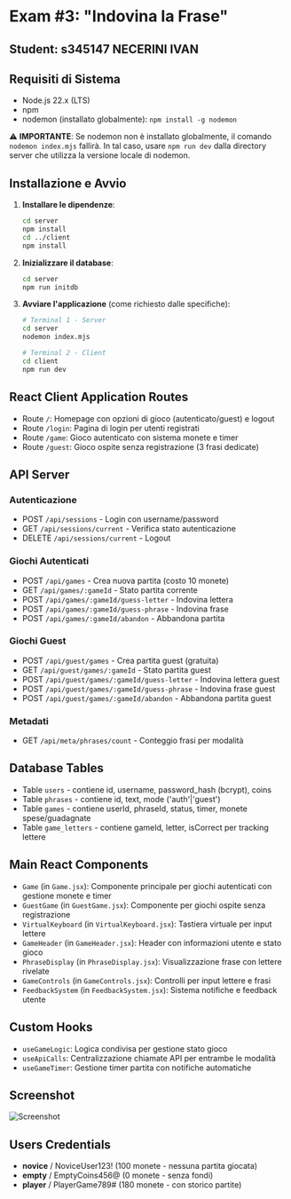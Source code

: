 # Exam #3: "Indovina la Frase"
## Student: s345147 NECERINI IVAN 

## Requisiti di Sistema

- Node.js 22.x (LTS)
- npm
- nodemon (installato globalmente): `npm install -g nodemon`

⚠️ **IMPORTANTE**: Se nodemon non è installato globalmente, il comando `nodemon index.mjs` fallirà. In tal caso, usare `npm run dev` dalla directory server che utilizza la versione locale di nodemon.

## Installazione e Avvio

1. **Installare le dipendenze**:
   ```bash
   cd server
   npm install
   cd ../client  
   npm install
   ```

2. **Inizializzare il database**:
   ```bash
   cd server
   npm run initdb
   ```

3. **Avviare l'applicazione** (come richiesto dalle specifiche):
   ```bash
   # Terminal 1 - Server
   cd server
   nodemon index.mjs
   
   # Terminal 2 - Client  
   cd client
   npm run dev
   ```

## React Client Application Routes

- Route `/`: Homepage con opzioni di gioco (autenticato/guest) e logout
- Route `/login`: Pagina di login per utenti registrati
- Route `/game`: Gioco autenticato con sistema monete e timer
- Route `/guest`: Gioco ospite senza registrazione (3 frasi dedicate)

## API Server

### Autenticazione
- POST `/api/sessions` - Login con username/password
- GET `/api/sessions/current` - Verifica stato autenticazione
- DELETE `/api/sessions/current` - Logout

### Giochi Autenticati  
- POST `/api/games` - Crea nuova partita (costo 10 monete)
- GET `/api/games/:gameId` - Stato partita corrente
- POST `/api/games/:gameId/guess-letter` - Indovina lettera
- POST `/api/games/:gameId/guess-phrase` - Indovina frase
- POST `/api/games/:gameId/abandon` - Abbandona partita

### Giochi Guest
- POST `/api/guest/games` - Crea partita guest (gratuita)
- GET `/api/guest/games/:gameId` - Stato partita guest
- POST `/api/guest/games/:gameId/guess-letter` - Indovina lettera guest
- POST `/api/guest/games/:gameId/guess-phrase` - Indovina frase guest
- POST `/api/guest/games/:gameId/abandon` - Abbandona partita guest

### Metadati
- GET `/api/meta/phrases/count` - Conteggio frasi per modalità

## Database Tables

- Table `users` - contiene id, username, password_hash (bcrypt), coins
- Table `phrases` - contiene id, text, mode ('auth'|'guest')
- Table `games` - contiene userId, phraseId, status, timer, monete spese/guadagnate
- Table `game_letters` - contiene gameId, letter, isCorrect per tracking lettere

## Main React Components

- `Game` (in `Game.jsx`): Componente principale per giochi autenticati con gestione monete e timer
- `GuestGame` (in `GuestGame.jsx`): Componente per giochi ospite senza registrazione
- `VirtualKeyboard` (in `VirtualKeyboard.jsx`): Tastiera virtuale per input lettere
- `GameHeader` (in `GameHeader.jsx`): Header con informazioni utente e stato gioco
- `PhraseDisplay` (in `PhraseDisplay.jsx`): Visualizzazione frase con lettere rivelate
- `GameControls` (in `GameControls.jsx`): Controlli per input lettere e frasi
- `FeedbackSystem` (in `FeedbackSystem.jsx`): Sistema notifiche e feedback utente

## Custom Hooks

- `useGameLogic`: Logica condivisa per gestione stato gioco
- `useApiCalls`: Centralizzazione chiamate API per entrambe le modalità  
- `useGameTimer`: Gestione timer partita con notifiche automatiche

## Screenshot

![Screenshot](./img/screenshot.jpg)

## Users Credentials

- **novice** / NoviceUser123! (100 monete - nessuna partita giocata)
- **empty** / EmptyCoins456@ (0 monete - senza fondi) 
- **player** / PlayerGame789# (180 monete - con storico partite)
